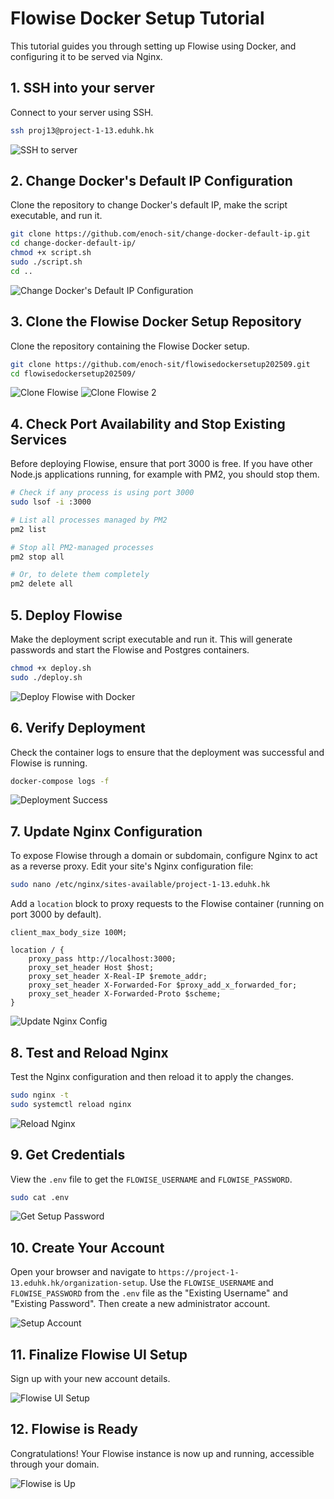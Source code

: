 # Flowise Docker Setup Tutorial

This tutorial guides you through setting up Flowise using Docker, and configuring it to be served via Nginx.

## 1. SSH into your server

Connect to your server using SSH.

```bash
ssh proj13@project-1-13.eduhk.hk
```

![SSH to server](f01_ssh_to_server.png)

## 2. Change Docker's Default IP Configuration

Clone the repository to change Docker's default IP, make the script executable, and run it.

```bash
git clone https://github.com/enoch-sit/change-docker-default-ip.git
cd change-docker-default-ip/
chmod +x script.sh
sudo ./script.sh
cd ..
```

![Change Docker's Default IP Configuration](f02_change_docker_default_ip_02.png)

## 3. Clone the Flowise Docker Setup Repository

Clone the repository containing the Flowise Docker setup.

```bash
git clone https://github.com/enoch-sit/flowisedockersetup202509.git
cd flowisedockersetup202509/
```

![Clone Flowise](f03_clone_setup_flowise.png)
![Clone Flowise 2](f04_clone_setup_flowise_02.png)

## 4. Check Port Availability and Stop Existing Services

Before deploying Flowise, ensure that port 3000 is free. If you have other Node.js applications running, for example with PM2, you should stop them.

```bash
# Check if any process is using port 3000
sudo lsof -i :3000

# List all processes managed by PM2
pm2 list

# Stop all PM2-managed processes
pm2 stop all

# Or, to delete them completely
pm2 delete all
```

## 5. Deploy Flowise

Make the deployment script executable and run it. This will generate passwords and start the Flowise and Postgres containers.

```bash
chmod +x deploy.sh
sudo ./deploy.sh
```

![Deploy Flowise with Docker](f05_deploy_flowise_with_docker.png)

## 6. Verify Deployment

Check the container logs to ensure that the deployment was successful and Flowise is running.

```bash
docker-compose logs -f
```

![Deployment Success](f06_success.png)

## 7. Update Nginx Configuration

To expose Flowise through a domain or subdomain, configure Nginx to act as a reverse proxy. Edit your site's Nginx configuration file:

```bash
sudo nano /etc/nginx/sites-available/project-1-13.eduhk.hk
```

Add a `location` block to proxy requests to the Flowise container (running on port 3000 by default).

```nginx
client_max_body_size 100M;

location / {
    proxy_pass http://localhost:3000;
    proxy_set_header Host $host;
    proxy_set_header X-Real-IP $remote_addr;
    proxy_set_header X-Forwarded-For $proxy_add_x_forwarded_for;
    proxy_set_header X-Forwarded-Proto $scheme;
}
```

![Update Nginx Config](f07_update_nginx_config.png)

## 8. Test and Reload Nginx

Test the Nginx configuration and then reload it to apply the changes.

```bash
sudo nginx -t
sudo systemctl reload nginx
```

![Reload Nginx](f08_reload_nginx.png)

## 9. Get Credentials

View the `.env` file to get the `FLOWISE_USERNAME` and `FLOWISE_PASSWORD`.

```bash
sudo cat .env
```

![Get Setup Password](f09_get_setup_password.png)

## 10. Create Your Account

Open your browser and navigate to `https://project-1-13.eduhk.hk/organization-setup`. Use the `FLOWISE_USERNAME` and `FLOWISE_PASSWORD` from the `.env` file as the "Existing Username" and "Existing Password". Then create a new administrator account.

![Setup Account](f10_setupAccount.png)

## 11. Finalize Flowise UI Setup

Sign up with your new account details.

![Flowise UI Setup](f11_flowiseui_setup.png)

## 12. Flowise is Ready

Congratulations! Your Flowise instance is now up and running, accessible through your domain.

![Flowise is Up](f12_flowise_up.png)
